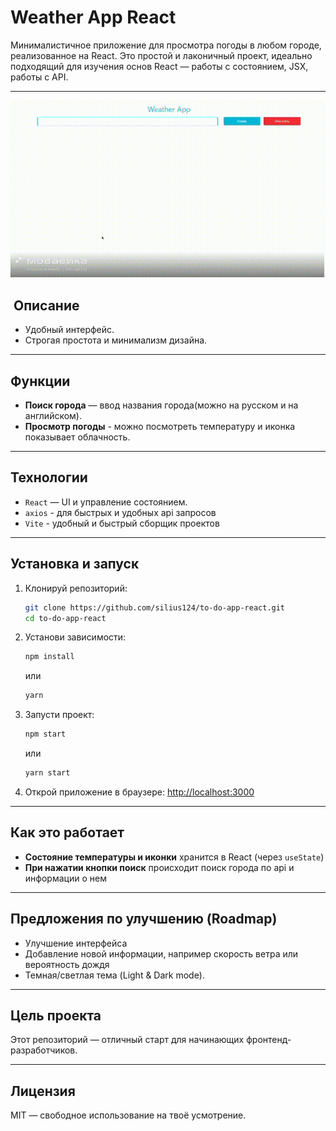 # Weather App React

Минималистичное приложение для просмотра погоды в любом городе, реализованное на React. Это простой и лаконичный проект, идеально подходящий для изучения основ React — работы с состоянием, JSX, работы с API.

---

![Гиф видео работы сайта](./weatherapp_react.gif)

## ​ Описание

- Удобный интерфейс.
- Строгая простота и минимализм дизайна.

---

## Функции

- **Поиск города** — ввод названия города(можно на русском и на английском).
- **Просмотр погоды** - можно посмотреть температуру и иконка показывает облачность.

---

## Технологии

- `React` — UI и управление состоянием.
- `axios` - для быстрых и удобных api запросов
- `Vite` - удобный и быстрый сборщик проектов

---

## Установка и запуск

1. Клонируй репозиторий:
   ```bash
   git clone https://github.com/silius124/to-do-app-react.git
   cd to-do-app-react
   ```
2. Установи зависимости:
   ```bash
   npm install
   ```
   или
   ```bash
   yarn
   ```
3. Запусти проект:
   ```bash
   npm start
   ```
   или
   ```bash
   yarn start
   ```
4. Открой приложение в браузере: [http://localhost:3000](https://silius124.github.io/weather-app-react/)

---

## Как это работает

- **Состояние температуры и иконки** хранится в React (через `useState`)
- **При нажатии кнопки поиск** происходит поиск города по api и информации о нем

---

## Предложения по улучшению (Roadmap)

- Улучшение интерфейса
- Добавление новой информации, например скорость ветра или вероятность дождя
- Темная/светлая тема (Light & Dark mode).

---

## Цель проекта

Этот репозиторий — отличный старт для начинающих фронтенд-разработчиков.

---

## Лицензия

MIT — свободное использование на твоё усмотрение.

